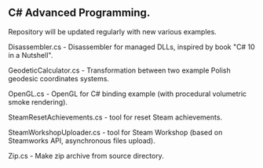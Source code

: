 ## C# Advanced Programming. 

Repository will be updated regularly with new various examples.

Disassembler.cs - Disassembler for managed DLLs, inspired by book "C# 10 in a Nutshell".

GeodeticCalculator.cs - Transformation between two example Polish geodesic coordinates systems.

OpenGL.cs - OpenGL for C# binding example (with procedural volumetric smoke rendering).

SteamResetAchievements.cs - tool for reset Steam achievements.

SteamWorkshopUploader.cs - tool for Steam Workshop (based on Steamworks API, asynchronous files upload).

Zip.cs - Make zip archive from source directory.

